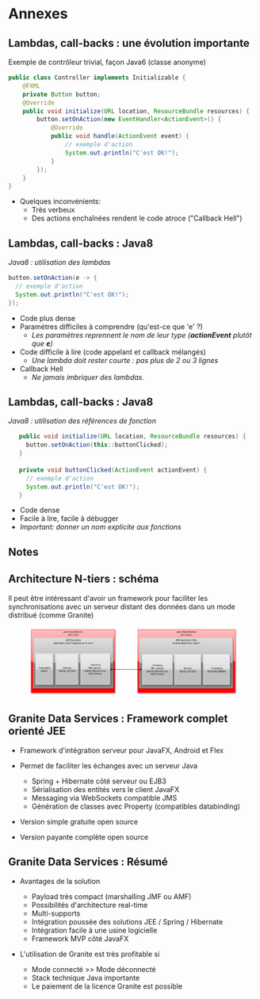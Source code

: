 # Annexes

<!-- .slide: class="page-title" -->



## Lambdas, call-backs : une évolution importante

Exemple de contrôleur trivial, façon Java6 (classe anonyme)

```java
public class Controller implements Initializable {
    @FXML
    private Button button;
    @Override
    public void initialize(URL location, ResourceBundle resources) {
        button.setOnAction(new EventHandler<ActionEvent>() {
            @Override
            public void handle(ActionEvent event) {
                // exemple d'action
                System.out.println("C'est OK!");
            }
        });
    }
}

```

- Quelques inconvénients:
  - Très verbeux
  - Des actions enchaînées rendent le code atroce ("Callback Hell")



## Lambdas, call-backs : Java8

*Java8 : utilisation des lambdas*
  ```java
  button.setOnAction(e -> {
    // exemple d'action
    System.out.println("C'est OK!");
  });
  ```
  - Code plus dense
  - Paramètres difficiles à comprendre (qu'est-ce que 'e' ?)<br>
    - *Les paramètres reprennent le nom de leur type (**actionEvent** plutôt que **e**)*
  - Code difficile à lire (code appelant et callback mélangés)
    - *Une lambda doit rester courte : pas plus de 2 ou 3 lignes* 
  - Callback Hell
    - *Ne jamais imbriquer des lambdas.*




## Lambdas, call-backs : Java8

*Java8 : utilisation des références de fonction*
  ```java
     public void initialize(URL location, ResourceBundle resources) {
       button.setOnAction(this::buttonClicked);
     }

     private void buttonClicked(ActionEvent actionEvent) {
       // exemple d'action
       System.out.println("C'est OK!");
     }  
  ```

  - Code dense
  - Facile à lire, facile à débugger
  - *Important: donner un nom explicite aux fonctions* 



## Notes



## Architecture N-tiers : schéma

Il peut être intéressant d'avoir un framework pour faciliter les synchronisations avec un serveur distant des données dans un mode distribué (comme Granite)


<figure>
    <img src="ressources/12/schema.png" alt="Schema" />
</figure>



## Granite Data Services : Framework complet orienté JEE
- Framework d'intégration serveur pour JavaFX, Android et Flex 
- Permet de faciliter les échanges avec un serveur Java 
  - Spring + Hibernate côté serveur ou EJB3 
  - Sérialisation des entités vers le client JavaFX 
  - Messaging via WebSockets compatible JMS 
  - Génération de classes avec Property (compatibles databinding) 

- Version simple gratuite open source 
- Version payante complète open source 



## Granite Data Services : Résumé

- Avantages de la solution 
  - Payload très compact (marshalling JMF ou AMF) 
  - Possibilités d'architecture real-time 
  - Multi-supports 
  - Intégration poussée des solutions JEE / Spring / Hibernate 
  - Intégration facile à une usine logicielle 
  - Framework MVP côté JavaFX 

- L'utilisation de Granite est très profitable si 
  - Mode connecté >> Mode déconnecté 
  - Stack technique Java importante 
  - Le paiement de la licence Granite est possible 
